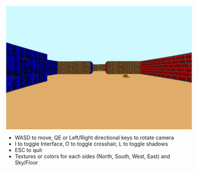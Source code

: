 <img align="center" src="screenshot.png" alt="Screenshot of the game" />

* WASD to move, QE or Left/Right directional keys to rotate camera
* I to toggle Interface, O to toggle crosshair, L to toggle shadows
* ESC to quit
* Textures or colors for each sides (North, South, West, East) and Sky/Floor
